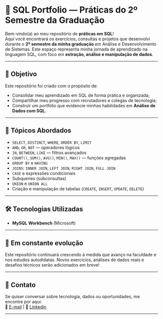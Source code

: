 # 🧠 SQL Portfolio — Práticas do 2º Semestre da Graduação

Bem-vindo(a) ao meu repositório de **práticas em SQL**!  
Aqui você encontrará os exercícios, consultas e projetos que desenvolvi durante o **2º semestre da minha graduação** em Análise e Desenvolvimento de Sistemas. Este espaço representa minha jornada de aprendizado na linguagem SQL, com foco em **extração, análise e manipulação de dados**.

---

## 🚀 Objetivo

Este repositório foi criado com o propósito de:
- Consolidar meu aprendizado em SQL de forma prática e organizada;
- Compartilhar meu progresso com recrutadores e colegas de tecnologia;
- Construir um portfólio que evidencie minhas habilidades em **Análise de Dados com SQL**.

---

## 🧩 Tópicos Abordados

- `SELECT`, `DISTINCT`, `WHERE`, `ORDER BY`, `LIMIT`
- `AND`, `OR`, `NOT` — operadores lógicos
- `IN`, `BETWEEN`, `LIKE` — filtros avançados
- `COUNT()`, `SUM()`, `AVG()`, `MIN()`, `MAX()` — funções agregadas
- `GROUP BY` e `HAVING`
- `JOINS`: `INNER JOIN`, `LEFT JOIN`, `RIGHT JOIN`, `FULL JOIN`
- `CASE` e expressões condicionais
- Subqueries (subconsultas)
- `UNION` e `UNION ALL`
- Criação e manipulação de tabelas (`CREATE`, `INSERT`, `UPDATE`, `DELETE`)

---

## 🛠️ Tecnologias Utilizadas

- **MySQL Workbench** (Microsoft)


---

## 🌱 Em constante evolução

Este repositório continuará crescendo à medida que avanço na faculdade e nos estudos autodidatas. Novos exercícios, análises de dados reais e desafios técnicos serão adicionados em breve!

---

## 📩 Contato

Se quiser conversar sobre tecnologia, dados ou oportunidades, me encontre por aqui:  
📧 [E-mail](janismalkiewiez15@hotmail.com) | 🔗 [Linkedin](https://www.linkedin.com/in/janis-malkiewiez-0a6666311/)

---
